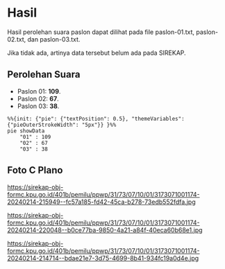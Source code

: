 # Hasil

Hasil perolehan suara paslon dapat dilihat pada file paslon-01.txt, paslon-02.txt, dan paslon-03.txt.

Jika tidak ada, artinya data tersebut belum ada pada SIREKAP.

## Perolehan Suara

 * Paslon 01: **109**.
 * Paslon 02: **67**.
 * Paslon 03: **38**.

```mermaid
%%{init: {"pie": {"textPosition": 0.5}, "themeVariables": {"pieOuterStrokeWidth": "5px"}} }%%
pie showData
    "01" : 109
    "02" : 67
    "03" : 38
```
## Foto C Plano

https://sirekap-obj-formc.kpu.go.id/401b/pemilu/ppwp/31/73/07/10/01/3173071001174-20240214-215949--fc57a185-fd42-45ca-b278-73edb552fdfa.jpg

https://sirekap-obj-formc.kpu.go.id/401b/pemilu/ppwp/31/73/07/10/01/3173071001174-20240214-220048--b0ce77ba-9850-4a21-a84f-40eca60b68e1.jpg

https://sirekap-obj-formc.kpu.go.id/401b/pemilu/ppwp/31/73/07/10/01/3173071001174-20240214-214714--bdae21e7-3d75-4699-8b41-934fc19a0d4e.jpg
